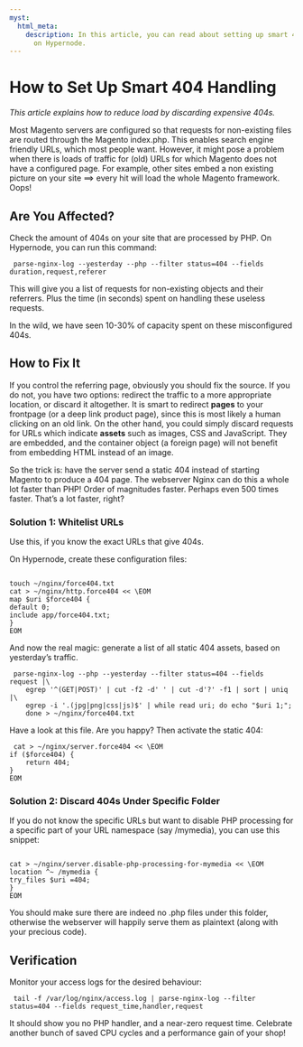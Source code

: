 ```yaml
---
myst:
  html_meta:
    description: In this article, you can read about setting up smart 404 handlings
      on Hypernode.
---
```


<!-- source: https://support.hypernode.com/en/best-practices/performance/how-to-set-up-smart-404-handling/ -->

# How to Set Up Smart 404 Handling

*This article explains how to reduce load by discarding expensive 404s.*

Most Magento servers are configured so that requests for non-existing files are routed through the Magento index.php. This enables search engine friendly URLs, which most people want. However, it might pose a problem when there is loads of traffic for (old) URLs for which Magento does not have a configured page. For example, other sites embed a non existing picture on your site ==> every hit will load the whole Magento framework. Oops!

## Are You Affected?

Check the amount of 404s on your site that are processed by PHP. On Hypernode, you can run this command:

```nginx
 parse-nginx-log --yesterday --php --filter status=404 --fields duration,request,referer
```

This will give you a list of requests for non-existing objects and their referrers. Plus the time (in seconds) spent on handling these useless requests.

In the wild, we have seen 10-30% of capacity spent on these misconfigured 404s.

## How to Fix It

If you control the referring page, obviously you should fix the source. If you do not, you have two options: redirect the traffic to a more appropriate location, or discard it altogether. It is smart to redirect **pages** to your frontpage (or a deep link product page), since this is most likely a human clicking on an old link. On the other hand, you could simply discard requests for URLs which indicate **assets** such as images, CSS and JavaScript. They are embedded, and the container object (a foreign page) will not benefit from embedding HTML instead of an image.

So the trick is: have the server send a static 404 instead of starting Magento to produce a 404 page. The webserver Nginx can do this a whole lot faster than PHP! Order of magnitudes faster. Perhaps even 500 times faster. That’s a lot faster, right?

### Solution 1: Whitelist URLs

Use this, if you know the exact URLs that give 404s.

On Hypernode, create these configuration files:

```nginx

touch ~/nginx/force404.txt
cat > ~/nginx/http.force404 << \EOM
map $uri $force404 {
default 0;
include app/force404.txt;
}
EOM

```

And now the real magic: generate a list of all static 404 assets, based on yesterday’s traffic.

```nginx
 parse-nginx-log --php --yesterday --filter status=404 --fields request |\
    egrep '^(GET|POST)' | cut -f2 -d' ' | cut -d'?' -f1 | sort | uniq |\
    egrep -i '.(jpg|png|css|js)$' | while read uri; do echo "$uri 1;";
    done > ~/nginx/force404.txt
```

Have a look at this file. Are you happy? Then activate the static 404:

```nginx
 cat > ~/nginx/server.force404 << \EOM
if ($force404) {
    return 404;
}
EOM

```

### Solution 2: Discard 404s Under Specific Folder

If you do not know the specific URLs but want to disable PHP processing for a specific part of your URL namespace (say /mymedia), you can use this snippet:

```nginx

cat > ~/nginx/server.disable-php-processing-for-mymedia << \EOM
location ^~ /mymedia {
try_files $uri =404;
}
EOM

```

You should make sure there are indeed no .php files under this folder, otherwise the webserver will happily serve them as plaintext (along with your precious code).

## Verification

Monitor your access logs for the desired behaviour:

```nginx
 tail -f /var/log/nginx/access.log | parse-nginx-log --filter status=404 --fields request_time,handler,request
```

It should show you no PHP handler, and a near-zero request time. Celebrate another bunch of saved CPU cycles and a performance gain of your shop!

